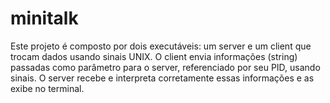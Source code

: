 # minitalk
Este projeto é composto por dois executáveis: um server e um client que trocam dados usando sinais UNIX.
O client envia informações (string) passadas como parâmetro para o server, referenciado por seu PID, usando sinais.
O server recebe e interpreta corretamente essas informações e as exibe no terminal.
